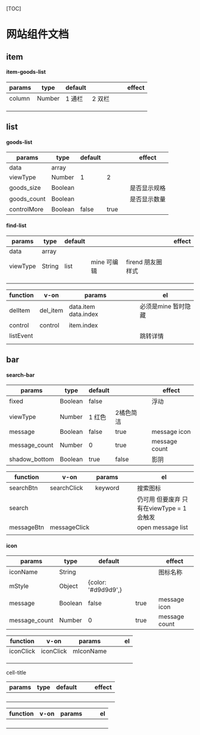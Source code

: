 [TOC]

# 网站组件文档



## item

#### item-goods-list



| params | type   | default |      |      |      | effect |
| ------ | ------ | ------- | ---- | ---- | ---- | ------ |
| column | Number | 1 通栏    | 2 双栏 |      |      |        |
|        |        |         |      |      |      |        |
|        |        |         |      |      |      |        |
|        |        |         |      |      |      |        |









## list

#### goods-list

| params      | type    | default |      |      | effect |
| ----------- | ------- | ------- | ---- | ---- | ------ |
| data        | array   |         |      |      |        |
| viewType    | Number  | 1       | 2    |      |        |
| goods_size  | Boolean |         |      |      | 是否显示规格 |
| goods_count | Boolean |         |      |      | 是否显示数量 |
| controlMore | Boolean | false   | true |      |        |

#### find-list

| params   | type   | default |          |              | effect |
| -------- | ------ | ------- | -------- | ------------ | ------ |
| data     | array  |         |          |              |        |
| viewType | String | list    | mine 可编辑 | firend 朋友圈样式 |        |
|          |        |         |          |              |        |
|          |        |         |          |              |        |
|          |        |         |          |              |        |

| function  | v-on     | params               |      |      | el           |
| --------- | -------- | -------------------- | ---- | ---- | ------------ |
| delItem   | del_item | data.item data.index |      |      | 必须是mine 暂时隐藏 |
| control   | control  | item.index           |      |      |              |
| listEvent |          |                      |      |      | 跳转详情         |
|           |          |                      |      |      |              |





## bar

#### search-bar



| params        | type    | default |       |      | effect        |
| ------------- | ------- | ------- | ----- | ---- | ------------- |
| fixed         | Boolean | false   |       |      | 浮动            |
| viewType      | Number  | 1 红色    | 2橘色简洁 |      |               |
| message       | Boolean | false   | true  |      | message icon  |
| message_count | Number  | 0       | true  |      | message count |
| shadow_bottom | Boolean | true    | false |      | 影阴            |

| function   | v-on         | params  |      |      | el                           |
| ---------- | ------------ | ------- | ---- | ---- | ---------------------------- |
| searchBtn  | searchClick  | keyword |      |      | 搜索图标                         |
| search     |              |         |      |      | 仍可用 但要废弃 只有在viewType = 1 会触发 |
| messageBtn | messageClick |         |      |      | open message list            |
|            |              |         |      |      |                              |



#### icon



| params        | type    | default             |      |      | effect        |
| ------------- | ------- | ------------------- | ---- | ---- | ------------- |
| iconName      | String  |                     |      |      | 图标名称          |
| mStyle        | Object  | {color: '#d9d9d9',} |      |      |               |
| message       | Boolean | false               | true |      | message icon  |
| message_count | Number  | 0                   | true |      | message count |

| function  | v-on      | params    |      |      | el   |
| --------- | --------- | --------- | ---- | ---- | ---- |
| iconClick | iconClick | mIconName |      |      |      |
|           |           |           |      |      |      |
|           |           |           |      |      |      |
|           |           |           |      |      |      |





cell-title



| params | type | default |      |      | effect |
| ------ | ---- | ------- | ---- | ---- | ------ |
|        |      |         |      |      |        |
|        |      |         |      |      |        |
|        |      |         |      |      |        |
|        |      |         |      |      |        |

| function | v-on | params |      |      | el   |
| -------- | ---- | ------ | ---- | ---- | ---- |
|          |      |        |      |      |      |
|          |      |        |      |      |      |
|          |      |        |      |      |      |
|          |      |        |      |      |      |



